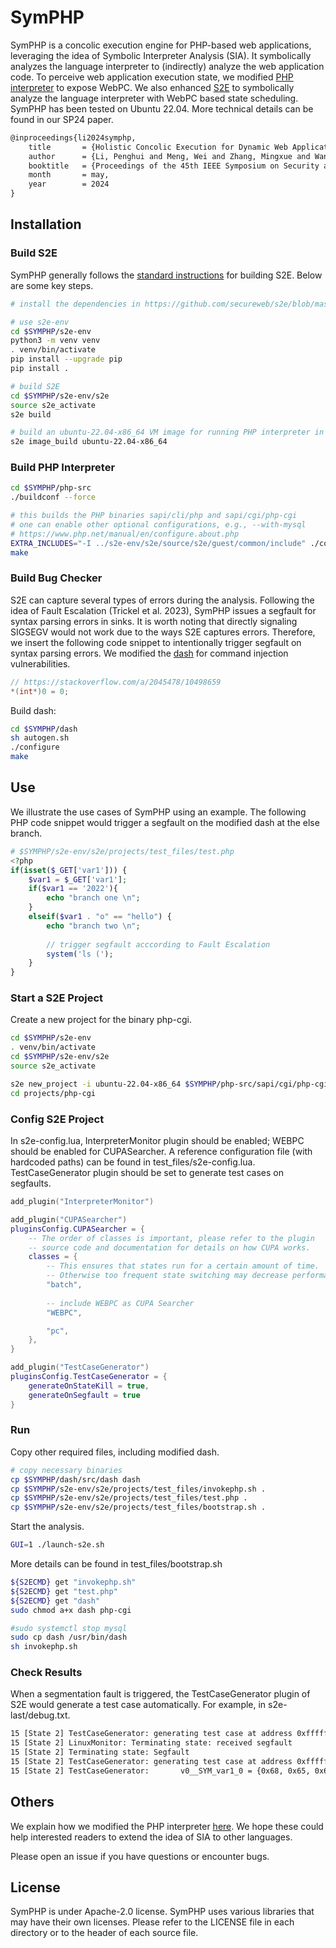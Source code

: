 # SymPHP
SymPHP is a concolic execution engine for PHP-based web applications, leveraging the idea of Symbolic Interpreter Analysis (SIA).
It symbolically analyzes the language interpreter to (indirectly) analyze the web application code.
To perceive web application execution state, we modified [PHP interpreter](https://github.com/php/php-src) to expose WebPC.
We also enhanced [S2E](https://github.com/S2E/s2e) to symbolically analyze the language interpreter with WebPC based state scheduling.
SymPHP has been tested on Ubuntu 22.04.
More technical details can be found in our SP24 paper.

```tex
@inproceedings{li2024symphp,
    title       = {Holistic Concolic Execution for Dynamic Web Applications via Symbolic Interpreter Analysis},
    author      = {Li, Penghui and Meng, Wei and Zhang, Mingxue and Wang, Chenlin and Luo, Changhua},
    booktitle   = {Proceedings of the 45th IEEE Symposium on Security and Privacy (S&P)},
    month       = may,
    year        = 2024
}
```

## Installation
### Build S2E

SymPHP generally follows the [standard instructions](https://s2e.systems/docs/s2e-env.html#id2) for building S2E.
Below are some key steps.

```sh
# install the dependencies in https://github.com/secureweb/s2e/blob/master/Dockerfile

# use s2e-env
cd $SYMPHP/s2e-env
python3 -m venv venv
. venv/bin/activate
pip install --upgrade pip
pip install .

# build S2E
cd $SYMPHP/s2e-env/s2e
source s2e_activate 
s2e build

# build an ubuntu-22.04-x86_64 VM image for running PHP interpreter in
s2e image_build ubuntu-22.04-x86_64
```

### Build PHP Interpreter

```sh
cd $SYMPHP/php-src
./buildconf --force 

# this builds the PHP binaries sapi/cli/php and sapi/cgi/php-cgi
# one can enable other optional configurations, e.g., --with-mysql
# https://www.php.net/manual/en/configure.about.php
EXTRA_INCLUDES="-I ../s2e-env/s2e/source/s2e/guest/common/include" ./configure
make
```

### Build Bug Checker
S2E can capture several types of errors during the analysis.
Following the idea of Fault Escalation (Trickel et al. 2023), SymPHP issues a segfault for syntax parsing errors in sinks.
It is worth noting that directly signaling SIGSEGV would not work due to the ways S2E captures errors.
Therefore, we insert the following code snippet to intentionally trigger segfault on syntax parsing errors.
We modified the [dash](https://github.com/nyuichi/dash) for command injection vulnerabilities.

```c
// https://stackoverflow.com/a/2045478/10498659
*(int*)0 = 0;
```

Build dash:

```sh
cd $SYMPHP/dash
sh autogen.sh
./configure
make
```

## Use
We illustrate the use cases of SymPHP using an example.
The following PHP code snippet would trigger a segfault on the modified dash at the else branch.

```php
# $SYMPHP/s2e-env/s2e/projects/test_files/test.php
<?php
if(isset($_GET['var1'])) {
    $var1 = $_GET['var1'];
	if($var1 == '2022'){
		echo "branch one \n";
	}
	elseif($var1 . "o" == "hello") {
		echo "branch two \n";
		
		// trigger segfault acccording to Fault Escalation
		system('ls ('); 
	}
}
```

### Start a S2E Project
Create a new project for the binary php-cgi.
```sh
cd $SYMPHP/s2e-env 
. venv/bin/activate
cd $SYMPHP/s2e-env/s2e
source s2e_activate

s2e new_project -i ubuntu-22.04-x86_64 $SYMPHP/php-src/sapi/cgi/php-cgi
cd projects/php-cgi
```
### Config S2E Project
In s2e-config.lua, InterpreterMonitor plugin should be enabled; WEBPC should be enabled for CUPASearcher.
A reference configuration file (with hardcoded paths) can be found in test_files/s2e-config.lua.
TestCaseGenerator plugin should be set to generate test cases on segfaults.

```lua
add_plugin("InterpreterMonitor")

add_plugin("CUPASearcher")
pluginsConfig.CUPASearcher = {
    -- The order of classes is important, please refer to the plugin
    -- source code and documentation for details on how CUPA works.
    classes = {
        -- This ensures that states run for a certain amount of time.
        -- Otherwise too frequent state switching may decrease performance.
        "batch",
	    
        -- include WEBPC as CUPA Searcher
        "WEBPC", 

        "pc",
    },
}

add_plugin("TestCaseGenerator")
pluginsConfig.TestCaseGenerator = {
    generateOnStateKill = true,
    generateOnSegfault = true
}

```

### Run
Copy other required files, including modified dash.

```sh
# copy necessary binaries
cp $SYMPHP/dash/src/dash dash
cp $SYMPHP/s2e-env/s2e/projects/test_files/invokephp.sh .
cp $SYMPHP/s2e-env/s2e/projects/test_files/test.php .
cp $SYMPHP/s2e-env/s2e/projects/test_files/bootstrap.sh .
```

Start the analysis.

```sh
GUI=1 ./launch-s2e.sh
```

More details can be found in test_files/bootstrap.sh

```sh
${S2ECMD} get "invokephp.sh"
${S2ECMD} get "test.php"
${S2ECMD} get "dash"
sudo chmod a+x dash php-cgi

#sudo systemctl stop mysql
sudo cp dash /usr/bin/dash
sh invokephp.sh
```

### Check Results
When a segmentation fault is triggered, the TestCaseGenerator plugin of S2E would generate a test case automatically.
For example, in s2e-last/debug.txt.

```txt
15 [State 2] TestCaseGenerator: generating test case at address 0xffffffff8104bd6b
15 [State 2] LinuxMonitor: Terminating state: received segfault
15 [State 2] Terminating state: Segfault
15 [State 2] TestCaseGenerator: generating test case at address 0xffffffff8104bd6b
15 [State 2] TestCaseGenerator:       v0__SYM_var1_0 = {0x68, 0x65, 0x6c, 0x6c}; (int32_t) 1819043176, (string) "hell"
```
## Others 
We explain how we modified the PHP interpreter [here](php-enhance.md).
We hope these could help interested readers to extend the idea of SIA to other languages.

Please open an issue if you have questions or encounter bugs.

## License
SymPHP is under Apache-2.0 license.
SymPHP uses various libraries that may have their own licenses.
Please refer to the LICENSE file in each directory or to the header of each source file.
